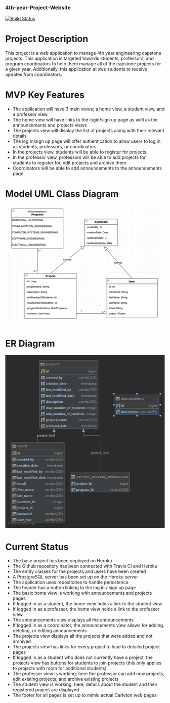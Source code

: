 ### 4th-year-Project-Website

[![Build Status](https://travis-ci.org/arungalva/4th-year-Project-Website.svg?branch=master)](https://travis-ci.org/arungalva/4th-year-Project-Website)


# Project Description
This project is a web application to manage 4th year engineering capstone projects. This application is targeted towards students, professors, and program coordinators to help them manage all of the capstone projects for a given year. Additionally, this application allows students to receive updates from coordinators.


# MVP Key Features
- The application will have 3 main views; a home view, a student view, and a professor view
- The home view will have links to the login/sign up page as well as the announcements and projects views
- The projects view will display the list of projects along with their relevant details
- The log in/sign up page will offer authentication to allow users to log in as students, professors, or coordinators.
- In the projects view, students will be able to register for projects.
- In the professor view, professors will be able to add projects for students to register for, edit projects and archive them.
- Coordinators will be able to add announcements to the announcements page


# Model UML Class Diagram
![Model Class diagram](src/main/resources/static/assets/images/entity_uml.png)



# ER Diagram
![alt text](src/main/resources/static/assets/images/Database_Schema.png)


# Current Status
- The base project has been deployed on Heroku
- The Github repository has been connected with Travis CI and Heroku
- The entity classes for the projects and users have been created
- A ProstgreSQL server has been set up on the Heroku server
- The application uses repositories to handle persistence
- The header has a button linking to the log in / sign up page
- The basic home view is working with announcements and projects pages
- If logged in as a student, the home view holds a link to the student view
- If logged in as a professor, the home view holds a link to the professor view
- The announcements view displays all the announcements
- If logged in as a coordinator, the announcements view allows for adding, deleting, or editing announcements
- The projects view displays all the projects that were added and not archived
- The projects view has links for every project to lead to detailed project pages
- If logged in as a student who does not currently have a project, the projects view has buttons for students to join projects (this only applies to projects with room for additional students)
- The professor view is working; here the professor can add new projects, edit existing projects, and archive existing projects
- The student view is working; here, details about the student and their registered project are displayed
- The footer for all pages is set up to mimic actual Carleton web pages